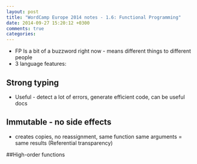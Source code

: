 ```yaml
---
layout: post
title: "WordCamp Europe 2014 notes - 1.6: Functional Programming"
date: 2014-09-27 15:20:12 +0300
comments: true
categories:
---
```


* FP Is a bit of a buzzword right now - means different things to different people
* 3 language features:

## Strong typing
* Useful - detect a lot of errors, generate efficient code, can be useful docs

## Immutable - no side effects
* creates copies, no reassignment, same function same arguments = same results (Referential transparency)

##High-order functions
